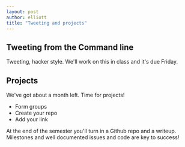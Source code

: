 ```yaml
---
layout: post
author: elliott
title: "Tweeting and projects"
---
```


## Tweeting from the Command line

Tweeting, hacker style.  We'll work on this in class and it's due Friday.

## Projects

We've got about a month left.  Time for projects!

* Form groups
* Create your repo
* Add your link

At the end of the semester you'll turn in a Github repo and a writeup.  Milestones and well documented issues and code are key to success!